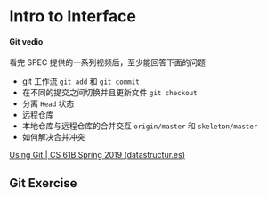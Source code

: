 # Intro to Interface

#### Git vedio

看完 SPEC 提供的一系列视频后，至少能回答下面的问题

- git 工作流 `git add` 和 `git commit` 
- 在不同的提交之间切换并且更新文件 `git checkout` 
- 分离 `Head` 状态
- 远程仓库
- 本地仓库与远程仓库的合并交互 `origin/master` 和 `skeleton/master` 
- 如何解决合并冲突

[Using Git | CS 61B Spring 2019 (datastructur.es)](https://sp19.datastructur.es/materials/guides/using-git) 



## Git Exercise

